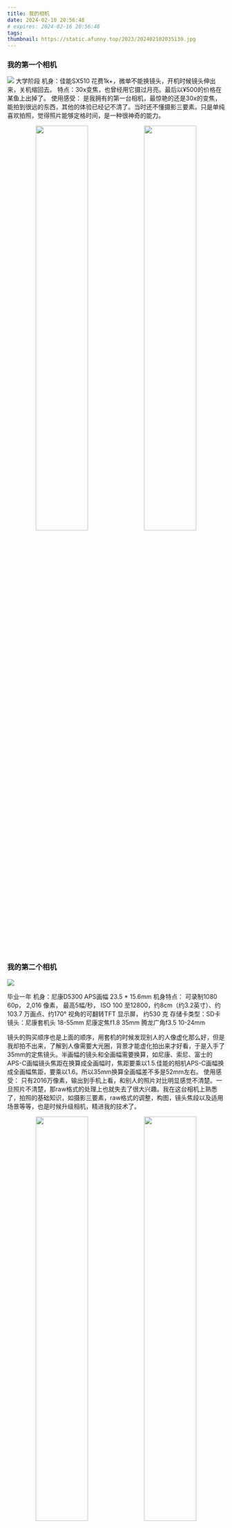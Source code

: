 ```yaml
---
title: 我的相机
date: 2024-02-10 20:56:48
# expires: 2024-02-16 20:56:48
tags:
thumbnail: https://static.afunny.top/2023/202402102035130.jpg
---
```

### 我的第一个相机
![](https://static.afunny.top/2023/11707476813_.pic.jpg)
大学阶段
机身：佳能SX510
花费1k+，微单不能换镜头，开机时候镜头伸出来，关机缩回去。
特点：30x变焦，也曾经用它摄过月亮。最后以¥500的价格在某鱼上出掉了。
使用感受：
是我拥有的第一台相机，最惊艳的还是30x的变焦，能拍到很远的东西，其他的体验已经记不清了。当时还不懂摄影三要素。只是单纯喜欢拍照，觉得照片能够定格时间，是一种很神奇的能力。
<center class="">
    <img src="https://static.afunny.top/2023/202402101725290.jpg" width="49%" style="display: inline-block"/>
    <img src="https://static.afunny.top/2023/202402101738622.jpg" width="49%" style="display: inline-block"/>
</center>

### 我的第二个相机
![](https://static.afunny.top/2023/202402102146724.jpg)

毕业一年
机身：尼康D5300
APS画幅 23.5 * 15.6mm
机身特点： 可录制1080 60p， 2,016 像素， 最高5幅/秒， ISO 100 至12800，约8cm（约3.2英寸）、约103.7 万画点、约170° 视角的可翻转TFT 显示屏， 约530 克
存储卡类型：SD卡
镜头：尼康套机头 18-55mm
	  尼康定焦f1.8 35mm
	  腾龙广角f3.5 10-24mm

镜头的购买顺序也是上面的顺序，用套机的时候发现别人的人像虚化那么好，但是我却拍不出来，了解到人像需要大光圈，背景才能虚化拍出来才好看，于是入手了35mm的定焦镜头。半画幅的镜头和全画幅需要换算，如尼康、索尼、富士的APS-C画幅镜头焦距在换算成全画幅时，焦距要乘以1.5.佳能的相机APS-C画幅换成全画幅焦距，要乘以1.6。所以35mm换算全画幅差不多是52mm左右。
使用感受：
只有2016万像素，输出到手机上看，和别人的照片对比明显感觉不清楚。一旦照片不清楚，那raw格式的处理上也就失去了很大兴趣。我在这台相机上熟悉了，拍照的基础知识，如摄影三要素，raw格式的调整，构图，镜头焦段以及适用场景等等，也是时候升级相机，精进我的技术了。

<center class="">
    <img src="https://static.afunny.top/2023/202402102035130.jpg" width="49%" style="display: inline-block"/>
    <img src="https://static.afunny.top/2023/202402102036436.jpg" width="49%" style="display: inline-block"/>
</center>


选下一个相机时候也参考了很多资料，以及一些up主做的相机的体验视频。如果放在之前我的目标相机可能是佳能的5D2（也称无敌兔，是不是很霸气），5D4，因为我看到了很多这个相机出的图很惊艳，当然摄影师的技术占很大一部分。后来了很多推荐视频都是推荐索尼，简单来说大块头的佳能5D4这样的单反机器已经是上一代的产品，下一代是微单的时代，那微单这个词就是索尼发明的，自然它也有很多可选的机型。万元以内的如主拍照的A6400，更兼顾视频的ZVE-10（被很多做视频的用户选择，4K）等等。最终我的目光被索尼的A7系列吸引，对焦速度快，像素高，专业机摄影师也会选择来干活，说明它比较可靠的。A7的机器也分几种类型，如S系列A7S4，视频能力强。R系列如A7R5照片能力强，6100万像素。M系列为均衡水桶机，兼顾视频和拍照，当前（2023年底）最新的机型也就是A7M4了。那好像这个就是我的最好选择了。而且这个相机的机身很紧凑，干练，我也看到它对比M3上的升级，如菜单设计，旋转触摸屏等等，就更让我爱不释手了。

### 我的第三个相机
![](https://static.afunny.top/2023/101707575076_.pic.jpg)
机身：A7M4
机身特点：全画幅（36 × 24mm），3300万像素，显示屏尺寸：3英寸，显示屏像素：103万像素液晶屏，最高约10张/秒，4K 60p 10-bit 4:2:2格式视频，ISO 50-204800， 在原生ISO下畫面會很純淨，照片模式的原生ISO是100跟400，五轴防抖，机身：573g
存储卡类型：SD/CFexpress Type A
镜头： 腾龙28-75 f2.8
使用感受：这个相机是专业摄影师会选择的机器，所以它的基本参数很过硬。我上手的第一感觉是挺重的，但是看其他机主的分享原厂的镜头会更重，副厂的适马更是被称为健身头，所以我这个搭配相比之下是算轻的了。相机到手之后我也是爱不释手，几乎每周都要带出去拍照，如外滩，陆家嘴，静安寺，豫园，延安高架等等。它陪着我穿越上海的大街小巷，它也成了我缓解压力的方式，因为带着他走出去能够让我感到平静。
说到拍照题材，因为不同的镜头适合不同的拍摄场景，如星空风景需要广角大光圈如12-24，人像需要35，50定焦大光圈，扫街人文我还想尝试一下70-200的焦段，因为站的远，是能够一定程度缓解大街上拿起相机对准陌生人的尴尬。相比于跋山涉水，费尽心机拍到的一张风景照来说，我更喜欢人文摄影，因为能够表达更多的东西进去。

下图是2024年上海豫园灯会【龙马精神】
<center class="">
    <img src="https://static.afunny.top/2023/111707575079_.pic.jpg" width="49%" style="display: inline-block"/>
    <img src="https://static.afunny.top/2023/121707575082_.pic.jpg" width="49%" style="display: inline-block"/>
</center>